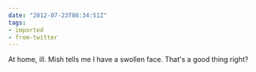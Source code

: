 ```yaml
---
date: "2012-07-23T08:34:51Z"
tags:
- imported
- from-twitter
---
```

At home, ill. Mish tells me I have a swollen face. That's a good thing right?

